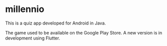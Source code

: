 # millennio

This is a quiz app developed for Android in Java.

The game used to be available on the Google Play Store. A new version is in development using Flutter.
